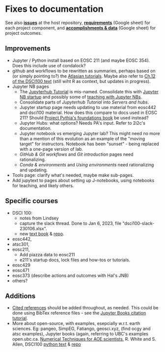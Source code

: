 # Fixes to documentation

See also **[issues](https://github.com/eoas-ubc/eoas-ubc.github.io/issues)** at the host repository, **[requirements](https://docs.google.com/spreadsheets/d/1DL2YDthzEbZijx35nVyveSstU5frQdzA/edit#gid=173746334)** (Google sheet) for each project component, and **[accomplishments & data](https://docs.google.com/spreadsheets/d/1BUk1_FHItUgzuyg2aJ-dX6XpMABmFSPe/edit#gid=979565415)** (Google sheet) for project outcomes.

## Improvements
* Jupyter / Python install based on EOSC 211 (and maybe EOSC 354). Does this include use of condalock?
* github and workflows to be rewritten as summaries, perhaps based on (or simply pointing to?) the [Atlasian tutorials](https://www.atlassian.com/git/tutorials/comparing-workflows). Maybe also refer to [Ch.12 of the DSCI100 text](https://python.datasciencebook.ca/version-control.html) (still wiht R as context, but updates in progress).
* Jupyter NB pages
  * The [Jupyterhub Tutorial](tut-jhubs.md) is mis-named. Consolidate this with [Jupyter NB startup](jnotebooks-startup.md) and possibly some of [teaching with Jupyter NBs](tut-teachwith-jnbs.md).
  * Consolidate parts of *Jupyterhub Tutorial* into *Servers and hubs*.
  * Jupyter startup page needs updating to use material from eosc442 and dsci100 material. How does this compare to docs used in EOSC 211? Should [Project Pythia's foundations book](https://foundations.projectpythia.org/landing-page.html) be used instead?
  * Jupyter Hubs: what options? Needs PA's input. Refer to 2i2c's documentation.
  * Jupyter notebook vs emerging Jupyter lab? This might need no more than a mention of this evolution as an example of the "moving target" for instructors. Notebook has been "sunset" - being replaced with a one-page version of lab.
  * *GitHub & Git workflows* and *Git introduction* pages need rationalizing.
  * *Conda & environments* and *Using environments* need rationalizing and updating.
* Tools page: clarify what's needed, maybe make sub-pages.
* Add jupytext to pages about setting up J-notebooks, using notebooks for teaching, and likely others.

## Specific courses
* DSCI 100:
  * notes from Lindsey
  * capture the slack thread. Done to Jan 6, 2023, file "dsci100-slack-230106.xlsx".
  * new [text book](https://python.datasciencebook.ca/intro.html) & [repo](https://github.com/UBC-DSCI/introduction-to-datascience-python).
* eosc442,
* atsc301,
* eosc211,
  * Add piazza data to eosc211
  * e211's startup docs, lock files and how-tos or tutorials.
* eosc429
* eosc471
* eosc373 (describe actions and outcomes with Hal's JNB)
* others?

## Additions

* [Cited references](refs-citations.md) should be added throughout, as needed. This could be done using BibTex reference files - see the [Jupyter Books citation tutorial](https://jupyterbook.org/en/stable/tutorials/references.html).
* More about open-source, with examples, esepcially w.r.t. earth sciences. Eg: pangeo, SimpEG, Fatiango, geosci.xyz, (find ocgy and atsc examples), Jupyter books (again, referring to UBC's examples open.ubc.ca. [Numerical Techniques for AOE scientists](https://rhwhite.github.io/numeric_2022/), R. White and S. Allen, DSCI100 [python text](https://python.datasciencebook.ca/intro.html)  & [repo](https://github.com/UBC-DSCI/introduction-to-datascience-python)
